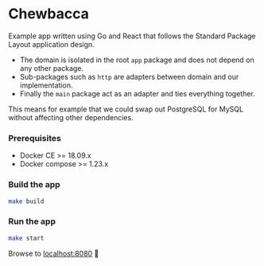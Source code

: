 # Chewbacca

Example app written using Go and React that follows the Standard Package Layout application design.

- The domain is isolated in the root `app` package and does not depend on any other package.
- Sub-packages such as `http` are adapters between domain and our implementation.
- Finally the `main` package act as an adapter and ties everything together.

This means for example that we could swap out PostgreSQL for MySQL without affecting other dependencies.

### Prerequisites

- Docker CE >= 18.09.x
- Docker compose >= 1.23.x

### Build the app

```bash
make build
```

### Run the app

```bash
make start
```

Browse to [localhost:8080](http://localhost:8080) :rainbow:
